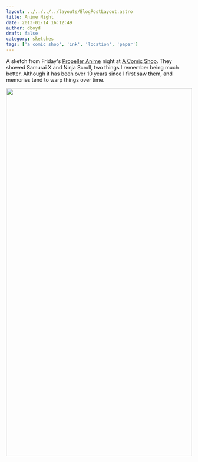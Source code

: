 ```yaml
---
layout: ../../../../layouts/BlogPostLayout.astro
title: Anime Night
date: 2013-01-14 16:12:49
author: dboyd
draft: false
category: sketches
tags: ['a comic shop', 'ink', 'location', 'paper']
---
```

A sketch from Friday's <a href="http://www.propelleranime.com/">Propeller Anime</a> night at <a href="http://acomicshop.com/">A Comic Shop</a>. They showed Samurai X and Ninja Scroll, two things I remember being much better. Although it has been over 10 years since I first saw them, and memories tend to warp things over time.

<img
    srcset="https://img.danaboyd.com/images/2013/01/animeNightAComicShop001_720.avif 720w, https://img.danaboyd.com/images/2013/01/animeNightAComicShop001_480.avif 480w"
    sizes="(max-width: 720px) 100vw, (max-width: 480px) 100vw"
    src="https://img.danaboyd.com/images/2013/01/animeNightAComicShop001.jpg"
    alt=""
    style="width: clamp(0px, 100%, 1000px); height: auto;"
/>

